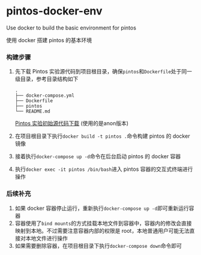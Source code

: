# pintos-docker-env
Use docker to build the basic environment for pintos

使用 docker 搭建 pintos 的基本环境

### 构建步骤

1. 先下载 Pintos 实验源代码到项目根目录，确保`pintos`和`Dockerfile`处于同一级目录，参考目录结构如下

   ```tree
   .
   ├── docker-compose.yml
   ├── Dockerfile
   ├── pintos
   └── README.md
   ```

   [Pintos 实验初始源代码下载](https://pintos-os.org/cgi-bin/gitweb.cgi?p=pintos-anon;a=tree;h=refs/heads/master;hb=refs/heads/master) (使用的是anon版本)

2. 在项目根目录下执行`docker build -t pintos .`命令构建  pintos 的 docker 镜像

3. 接着执行`docker-compose up -d`命令在后台启动 pintos 的 docker 容器

4. 执行`docker exec -it pintos /bin/bash`进入 pintos 容器的交互式终端进行操作



### 后续补充

1. 如果 docker 容器停止运行，重新执行`docker-compose up -d`即可重新运行容器
2. 容器使用了`bind mounts`的方式挂载本地文件到容器中，容器内的修改会直接映射到本地。不过需要注意容器内部的权限是 root，本地普通用户可能无法直接对本地文件进行操作
3. 如果需要删除容器，在项目根目录下执行`docker-compose down`命令即可
